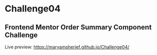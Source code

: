# Challenge04
## Frontend Mentor Order Summary Component Challenge
Live preview:  https://maryamsherief.github.io/Challenge04/
